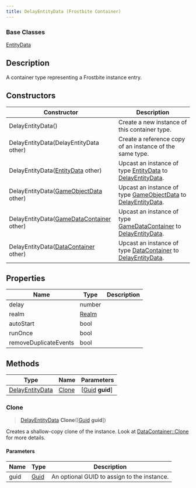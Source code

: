 ```yaml
---
title: DelayEntityData (Frostbite Container)
---
```

### Base Classes

[EntityData](EntityData)

## Description

A container type representing a Frostbite instance entry.

## Constructors

| Constructor                                                                | Description                                                                                                           |
| -------------------------------------------------------------------------- | --------------------------------------------------------------------------------------------------------------------- |
| DelayEntityData()                                                          | Create a new instance of this container type.                                                                         |
| DelayEntityData(DelayEntityData other)                                     | Create a reference copy of an instance of the same type.                                                              |
| DelayEntityData([EntityData](EntityData) other)                            | Upcast an instance of type [EntityData](EntityData) to [DelayEntityData](DelayEntityData).                            |
| DelayEntityData([GameObjectData](GameObjectData) other)                    | Upcast an instance of type [GameObjectData](GameObjectData) to [DelayEntityData](DelayEntityData).                    |
| DelayEntityData([GameDataContainer](GameDataContainer) other)              | Upcast an instance of type [GameDataContainer](GameDataContainer) to [DelayEntityData](DelayEntityData).              |
| DelayEntityData([DataContainer](/vext/ref/cls/shr/datacontainer) other) | Upcast an instance of type [DataContainer](/vext/ref/cls/shr/datacontainer) to [DelayEntityData](DelayEntityData). |

## Properties

| Name                  | Type           | Description |
| --------------------- | -------------- | ----------- |
| delay                 | number         |             |
| realm                 | [Realm](Realm) |             |
| autoStart             | bool           |             |
| runOnce               | bool           |             |
| removeDuplicateEvents | bool           |             |

## Methods

| Type                               | Name            | Parameters                                     |
| ---------------------------------- | --------------- | ---------------------------------------------- |
| [DelayEntityData](DelayEntityData) | [Clone](#clone) | \[[Guid](/vext/ref/cls/shr/guid) **guid**\] |

### Clone

> [DelayEntityData](DelayEntityData) **Clone**(\[[Guid](/vext/ref/cls/shr/guid) **guid**\])

Creates a shallow-copy clone of the instance. Look at [DataContainer::Clone](/vext/ref/cls/shr/datacontainer#clone) for more details.

#### Parameters

| Name | Type         | Description                                 |
| ---- | ------------ | ------------------------------------------- |
| guid | [Guid](Guid) | An optional GUID to assign to the instance. |

